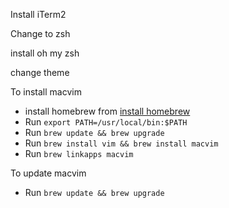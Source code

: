Install iTerm2

Change to zsh

install oh my zsh

change theme

To install macvim
* install homebrew from [install homebrew](http://brew.sh)
* Run `export PATH=/usr/local/bin:$PATH`
* Run `brew update && brew upgrade`
* Run `brew install vim && brew install macvim`
* Run `brew linkapps macvim`

To update macvim
* Run `brew update && brew upgrade`
